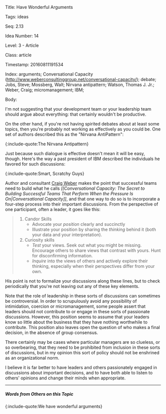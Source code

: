 Title:  Have Wonderful Arguments

Tags:   ideas

Seq:    2.13

Idea Number: 14

Level:  3 - Article

Class:  article

Timestamp: 20160811191534

Index:  arguments; Conversational Capacity (http://www.weberconsultinggroup.net/conversational-capacity/); debate; Jobs, Steve; Mossberg, Walt; Nirvana antipattern; Watson, Thomas J. Jr.; Weber, Craig; micromanagement; IBM; 

Body:

I'm not suggesting that your development team or your leadership team should argue about everything: that certainly wouldn't be productive.

On the other hand, if you're not having spirited debates about at least some topics, then you're probably not working as effectively as you could be. One set of authors described this as the "Nirvana AntiPattern":

{:include-quote:The Nirvana Antipattern}

Just because such dialogue is effective doesn't mean it will be easy, though. Here's the way a past president of IBM described the individuals he favored for such discussions:

{:include-quote:Smart, Scratchy Guys}

Author and consultant [Craig Weber](https://www.weberconsultinggroup.net/craig-weber/) makes the point that successful teams need to build what he calls <cite>[[Conversational Capacity: The Secret to Building Successful Teams That Perform When the Pressure Is On|Conversational Capacity]]</cite>, and that one way to do so is to incorporate a four-step process into their important discussions. From the perspective of one participant, often a leader, it goes like this:

<blockquote>
<ol>
<li>Candor Skills
<ul>
<li>Advocate your <em>position</em> clearly and succinctly</li>
<li>Illustrate your position by sharing the <em>thinking</em> behind it (both your data and your interpretation).</li>
</ul>
</li>
<li>Curiosity skills
<ul>
<li><em>Test</em> your views. Seek out what you might be missing. Encourage others to share views that contrast with yours. Hunt for disconfirming information.</li>
<li><em>Inquire</em> into the views of others and actively explore their thinking, especially when their perspectives differ from your own.</li>
</ul>
</li>
</ol>
</blockquote>

His point is not to formalize your discussions along these lines, but to check periodically that you're not leaving out any of these key elements.

Note that the role of leadership in these sorts of discussions can sometimes be controversial. In order to scrupulously avoid any possibility of intimidation, coercion or micromanagement, some people assert that leaders should not contribute to or engage in these sorts of passionate discussions. However, this position seems to assume that your leaders know so little about the business that they have nothing worthwhile to contribute. This position also leaves open the question of who makes a final decision, in the absence of group consensus.

There certainly may be cases where particular managers are so clueless, or so overbearing, that they need to be prohibited from inclusion in these sorts of discussions, but in my opinion this sort of policy should not be enshrined as an organizational norm.

I believe it is far better to have leaders and others passionately engaged in discussions about important decisions, and to have both able to listen to others' opinions and change their minds when appropriate.

----

##### Words from Others on this Topic

{:include-quote:We have wonderful arguments}
